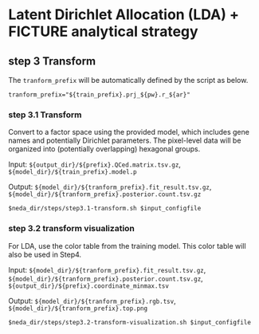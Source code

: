 # Latent Dirichlet Allocation (LDA) + FICTURE analytical strategy

## step 3 Transform 
The `tranform_prefix` will be automatically defined by the script as below.

```
tranform_prefix="${train_prefix}.prj_${pw}.r_${ar}"
```

### step 3.1 Transform
Convert to a factor space using the provided model, which includes gene names and potentially Dirichlet parameters. The pixel-level data will be organized into (potentially overlapping) hexagonal groups.

Input: `${output_dir}/${prefix}.QCed.matrix.tsv.gz`, `${model_dir}/${train_prefix}.model.p`

Output: `${model_dir}/${tranform_prefix}.fit_result.tsv.gz`, `${model_dir}/${tranform_prefix}.posterior.count.tsv.gz`
```
$neda_dir/steps/step3.1-transform.sh $input_configfile
```

### step 3.2 transform visualization
For LDA, use the color table from the training model. This color table will also be used in Step4.

Input: `${model_dir}/${tranform_prefix}.fit_result.tsv.gz`, `${model_dir}/${tranform_prefix}.posterior.count.tsv.gz`, `${output_dir}/${prefix}.coordinate_minmax.tsv`

Output: `${model_dir}/${tranform_prefix}.rgb.tsv`, `${model_dir}/${tranform_prefix}.top.png`

```
$neda_dir/steps/step3.2-transform-visualization.sh $input_configfile
```